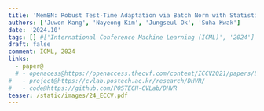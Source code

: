 ```yaml
---
title: 'MemBN: Robust Test-Time Adaptation via Batch Norm with Statistics Memory'
authors: ['Juwon Kang', 'Nayeong Kim', 'Jungseul Ok', 'Suha Kwak']
date: '2024.10'
tags: [] #['International Conference Machine Learning (ICML)', '2024']
draft: false
comment: ICML, 2024
links:
  - paper@
  # - openacess@https://openaccess.thecvf.com/content/ICCV2021/papers/Lee_Deep_Hough_Voting_for_Robust_Global_Registration_ICCV_2021_paper.pdf
#   - project@https://cvlab.postech.ac.kr/research/DHVR/
#   - code@https://github.com/POSTECH-CVLab/DHVR
teaser: /static/images/24_ECCV.pdf
---
```

